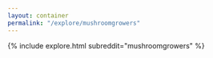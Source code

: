 ```yaml
---
layout: container
permalink: "/explore/mushroomgrowers"
---
```


<link rel="stylesheet" type="text/css" href="/static/css/explore.css">
{% include explore.html subreddit="mushroomgrowers" %}
